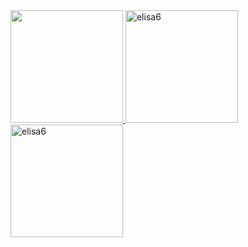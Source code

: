<a href="https://github.com/elisa6">
<img src="https://github-readme-stats-git-masterrstaa-rickstaa.vercel.app/api?username=elisa6&show_icons=true&hide_border=true&count_private=true&include_all_commits=true&theme=tokyonight&ver=2" height="180em"/>
<img src="https://github-readme-streak-stats.herokuapp.com/?user=elisa6&theme=tokyonight&hide_border=true" height="180em" alt="elisa6"/>
<img height="180em" src="https://github-readme-stats-a6h4qfitf-elisa6.vercel.app/api/top-langs?username=elisa6&show_icons=true&locale=en&layout=compact&theme=tokyonight&count-private=true&ver=2" alt="elisa6" /></a>
